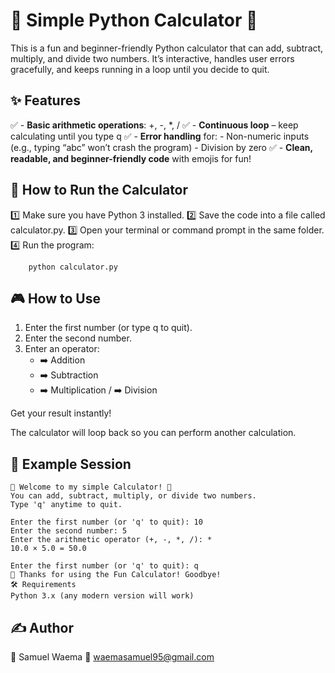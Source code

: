 # 🎉 Simple Python Calculator 🎉

This is a fun and beginner-friendly Python calculator that can add, subtract, multiply, and divide two numbers. It’s interactive, handles user errors gracefully, and keeps running in a loop until you decide to quit.


## ✨ Features

✅ - **Basic arithmetic operations**: +, -, *, /
✅ - **Continuous loop** – keep calculating until you type q
✅ - **Error handling** for:
         - Non-numeric inputs (e.g., typing “abc” won’t crash the program)
         - Division by zero
✅ - **Clean, readable, and beginner-friendly code** with emojis for fun!


## 🚀 How to Run the Calculator

1️⃣ Make sure you have Python 3 installed.
2️⃣ Save the code into a file called calculator.py.
3️⃣ Open your terminal or command prompt in the same folder.
4️⃣ Run the program:
```
    python calculator.py
```

## 🎮 How to Use

1. Enter the first number (or type q to quit).
2. Enter the second number.
3. Enter an operator:
     + ➡️ Addition
     - ➡️ Subtraction
     * ➡️ Multiplication
     / ➡️ Division

Get your result instantly!

The calculator will loop back so you can perform another calculation.


## 📂 Example Session

```
🎉 Welcome to my simple Calculator! 🎉
You can add, subtract, multiply, or divide two numbers.
Type 'q' anytime to quit.

Enter the first number (or 'q' to quit): 10
Enter the second number: 5
Enter the arithmetic operator (+, -, *, /): *
10.0 × 5.0 = 50.0

Enter the first number (or 'q' to quit): q
👋 Thanks for using the Fun Calculator! Goodbye!
🛠 Requirements
Python 3.x (any modern version will work)
```


## ✍️ Author
👤 Samuel Waema
📧 waemasamuel95@gmail.com

